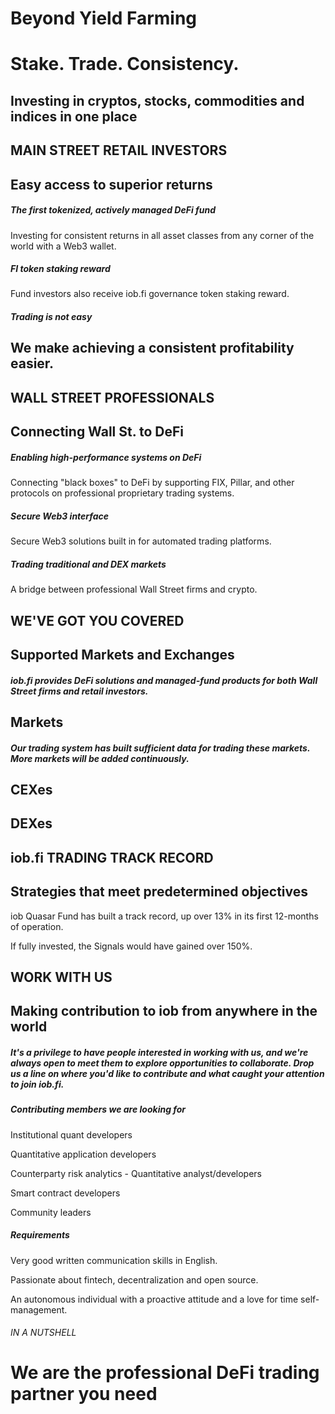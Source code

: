 # Beyond Yield Farming

# Stake. Trade. Consistency.

## Investing in cryptos, stocks, commodities and indices in one place

## MAIN STREET RETAIL INVESTORS

## Easy access to superior returns

##### The first tokenized, actively managed DeFi fund

Investing for consistent returns in all asset classes from any corner of the world with a Web3 wallet.

##### FI token staking reward

Fund investors also receive iob.fi governance token staking reward.

##### Trading is not easy

## We make achieving a consistent profitability easier.

## WALL STREET PROFESSIONALS

## Connecting Wall St. to DeFi

##### Enabling high-performance systems on DeFi

Connecting "black boxes" to DeFi by supporting FIX, Pillar, and other protocols on professional proprietary trading systems.

##### Secure Web3 interface

Secure Web3 solutions built in for automated trading platforms.

##### Trading traditional and DEX markets

A bridge between professional Wall Street firms and crypto.

## WE'VE GOT YOU COVERED

## Supported Markets and Exchanges

##### iob.fi provides DeFi solutions and managed-fund products for both Wall Street firms and retail investors.

## Markets

##### Our trading system has built sufficient data for trading these markets. More markets will be added continuously.

## CEXes

## DEXes

## iob.fi TRADING TRACK RECORD

## Strategies that meet predetermined objectives

iob Quasar Fund has built a track record, up over 13% in its first 12-months of operation.

If fully invested, the Signals would have gained over 150%.

## WORK WITH US
## Making contribution to iob from anywhere in the world

##### It's a privilege to have people interested in working with us, and we're always open to meet them to explore opportunities to collaborate. Drop us a line on where you'd like to contribute and what caught your attention to join iob.fi.

##### Contributing members we are looking for

Institutional quant developers

Quantitative application developers

Counterparty risk analytics - Quantitative analyst/developers

Smart contract developers

Community leaders

##### Requirements

Very good written communication skills in English.

Passionate about fintech, decentralization and open source.

An autonomous individual with a proactive attitude and a love for time self-management.

###### IN A NUTSHELL

# We are the professional DeFi trading partner you need

